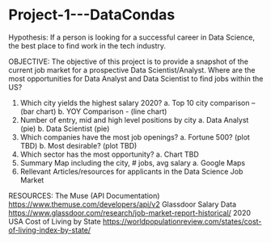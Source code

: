 # Project-1---DataCondas
Hypothesis: If a person is looking for a successful career in Data Science, the best place to find work in the tech industry.

OBJECTIVE: 
The objective of this project is to provide a snapshot of the current job market for a prospective Data Scientist/Analyst. 
Where are the most opportunities for Data Analyst and Data Scientist to find jobs within the US?
1.	Which city yields the highest salary 2020? 
	a.	Top 10 city comparison – (bar chart)
	b.	YOY Comparison - (line chart)
2.	Number of entry, mid and high level positions by city
	a.	Data Analyst (pie)
	b.	Data Scientist (pie)
3.	Which companies have the most job openings?
	a.	Fortune 500? (plot TBD)
	b.	Most desirable? (plot TBD)
4.	Which sector has the most opportunity?
	a.	Chart TBD
5.	Summary Map including the city, # jobs, avg salary
	a.	Google Maps
6. 	Rellevant Articles/resources for applicants in the Data Science Job Market

RESOURCES:
The Muse (API Documentation)
https://www.themuse.com/developers/api/v2
Glassdoor Salary Data
https://www.glassdoor.com/research/job-market-report-historical/
2020 USA Cost of Living by State
https://worldpopulationreview.com/states/cost-of-living-index-by-state/


